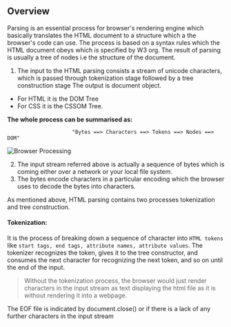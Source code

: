 
## **Overview**

Parsing is an essential process for browser's rendering engine which basically translates the HTML document to a structure which a the browser's code can use.
The process is based on a syntax rules which the HTML document obeys which is specified by W3 org.
The result of parsing is usually a tree of nodes i.e the structure of the document.  

1. The input to the HTML parsing consists a stream of unicode characters, which is passed through tokenization stage followed by a tree construction stage
The output is document object.
  * For HTML it is the DOM Tree
  * For CSS it is the CSSOM Tree.

**The whole process can be summarised as:**

                         "Bytes ==> Characters ==> Tokens ==> Nodes ==> DOM"

![Browser Processing  ](https://kbassets.sgp1.digitaloceanspaces.com/1551774311886-full-process.png)

2. The input stream referred above is actually a sequence of bytes which is coming either over a network or your local file system.
3. The bytes encode characters in a particular encoding which the browser uses to decode the bytes into characters.

As mentioned above, HTML parsing contains two processes tokenization and tree construction.

#### **Tokenization:**
  It is the process of breaking down a sequence of character into `HTML tokens` like `start tags, end tags, attribute names, attribute values`.
The tokenizer recognizes the token, gives it to the tree constructor, and consumes the next character for recognizing the next token, and so on until the end of the input.
> Without the tokenization process, the browser would just render characters in the input stream as text displaying the html file as it is without rendering it into a webpage.

The EOF file is indicated by document.close() or if there is a lack of any further characters in the input stream
